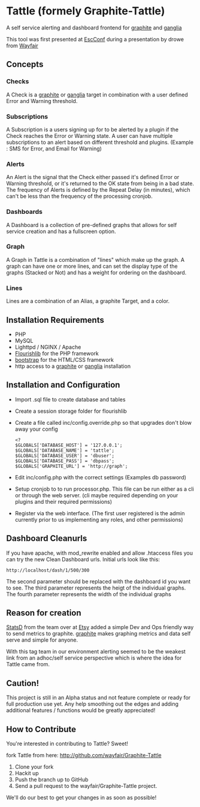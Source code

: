 Tattle  (formely Graphite-Tattle)
======

A self service alerting and dashboard frontend for [graphite][graphite] and [ganglia][ganglia]

This tool was first presented at [EscConf][escconf] during a presentation by drowe from [Wayfair][wayfair]

Concepts
--------

### Checks
  A Check is a [graphite][graphite] or [ganglia][ganglia] target in combination with a user defined Error and Warning threshold. 

### Subscriptions
  A Subscription is a users signing up for to be alerted by a plugin if the Check reaches the Error or Warning state. A user can have multiple subscriptions to an alert based on different threshold and plugins. (Example : SMS for Error, and Email for Warning)

### Alerts
  An Alert is the signal that the Check either passed it's defined Error or Warning threshold, or it's returned to the OK state from being in a bad state. The frequency of Alerts is defined by the Repeat Delay (in minutes), which can't be less than the frequency of the processing cronjob. 

### Dashboards
  A Dashboard is a collection of pre-defined graphs that allows for self service creation and has a fullscreen option.

### Graph
  A Graph in Tattle is a combination of "lines" which make up the graph. A graph can have one or more lines, and can set the display type of the graphs (Stacked or Not) and has a weight for ordering on the dashboard.

### Lines
  Lines are a combination of an Alias, a graphite Target, and a color.


Installation Requirements
-----------------------------

* PHP
* MySQL
* Lighttpd / NGINX / Apache
* [Flourishlib][flourishlib] for the PHP framework  
* [bootstrap][bootstrap] for the HTML/CSS framework
* http access to a [graphite][graphite] or [ganglia][ganglia] installation


Installation and Configuration
-----------------------------
* Import .sql file to create database and tables

* Create a session storage folder for flourishlib

* Create a file called inc/config.override.php so that upgrades don't blow away your config
  
    ```
    <?
    $GLOBALS['DATABASE_HOST'] = '127.0.0.1';
    $GLOBALS['DATABASE_NAME'] = 'tattle';
    $GLOBALS['DATABASE_USER'] = 'dbuser';
    $GLOBALS['DATABASE_PASS'] = 'dbpass';
    $GLOBALS['GRAPHITE_URL'] = 'http://graph';
    ```

* Edit inc/config.php with the correct settings (Examples db password)

* Setup cronjob to to run processor.php. This file can be run either as a cli or through the web server. (cli maybe required depending on your plugins and their required permissions)

* Register via the web interface. (The first user registered is the admin currently prior to us implementing any roles, and other permissions)

Dashboard Cleanurls
-----------
If you have apache, with mod_rewrite enabled and allow .htaccess files you can try the new Clean Dashboard urls.
Initial urls look like this:

```
http://localhost/dash/1/500/300 
```

The second parameter should be replaced with the dashboard id you want to see. 
The third parameter represents the heigt of the individual graphs.
The fourth parameter represents the width of the individual graphs


Reason for creation
-----------

[StatsD][statsd] from the team over at [Etsy][etsy] added a simple Dev and Ops friendly way to send metrics to graphite.
[graphite][graphite] makes graphing metrics and data self serve and simple for anyone. 

With this tag team in our environment alerting seemed to be the weakest link from an adhoc/self service perspective which is where the idea
for Tattle came from.

Caution!
----------
This project is still in an Alpha status and not feature complete or ready for full production use yet.
Any help smoothing out the edges and adding additional features / functions would be greatly appreciated!

How to Contribute
---------------------

You're interested in contributing to Tattle? Sweet!

fork Tattle from here: http://github.com/wayfair/Graphite-Tattle

1. Clone your fork
2. Hackit up
3. Push the branch up to GitHub
4. Send a pull request to the wayfair/Graphite-Tattle project.

We'll do our best to get your changes in as soon as possible!

[graphite]: http://graphite.wikidot.com
[ganglia]: http://ganglia.sourceforge.net/
[etsy]: http://www.etsy.com
[statsd]: https://github.com/etsy/statsd/
[bootstrap]: http://twitter.github.com/bootstrap/
[flourishlib]: http://flourishlib.com
[escconf]: http://escconf.com
[wayfair]: http://engineering.wayfair.com/


